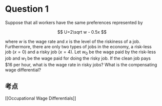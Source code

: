 # Question 1 

Suppose that all workers have the same preferences represented by

$$
U=2\sqrt w - 0.5x
$$

where $w$ is the wage rate and $x$ is the level of the riskiness of a job. Furthermore, there are only two types of jobs in the economy, a risk-less job $(x = 0)$ and a risky job $(x = 4)$. Let $w_0$ be the wage paid by the risk-less job and $w_1$ be the wage paid for doing the risky job. If the clean job pays $16 per hour, what is the wage rate in risky jobs? What is the compensating wage differential?

## 考点

[[Occupational Wage Differentials]]

